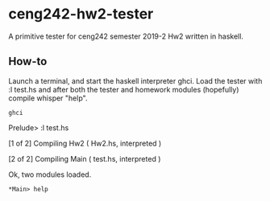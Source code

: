 # ceng242-hw2-tester
A primitive tester for ceng242 semester 2019-2 Hw2 written in haskell.

## How-to
Launch a terminal, and start the haskell interpreter ghci. Load the tester with :l test.hs and after both the tester and homework modules (hopefully) compile whisper "help".

```ghci```

Prelude> :l test.hs

[1 of 2] Compiling Hw2              ( Hw2.hs, interpreted )

[2 of 2] Compiling Main             ( test.hs, interpreted )

Ok, two modules loaded.

```*Main> help```
